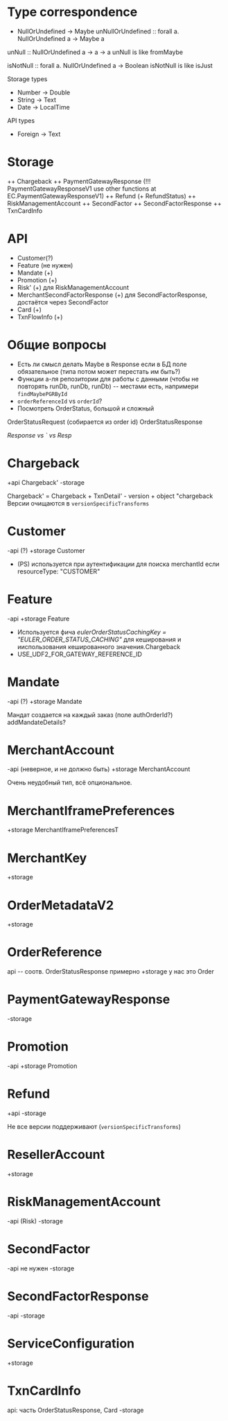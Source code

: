 Type correspondence
===================
- NullOrUndefined -> Maybe
unNullOrUndefined :: forall a. NullOrUndefined a -> Maybe a

unNull :: NullOrUndefined a -> a -> a
unNull is like fromMaybe

isNotNull :: forall a. NullOrUndefined a -> Boolean
isNotNull is like isJust

Storage types
- Number -> Double
- String -> Text
- Date -> LocalTime

API types
- Foreign -> Text

Storage
=======
++ Chargeback
++ PaymentGatewayResponse (!!! PaymentGatewayResponseV1 use other functions at EC.PaymentGatewayResponseV1)
++ Refund (+ RefundStatus)
++ RiskManagementAccount
++ SecondFactor
++ SecondFactorResponse
++ TxnCardInfo

API
===
- Customer(?)
- Feature (не нужен)
- Mandate (+)
- Promotion (+)
- Risk' (+) для RiskManagementAccount
- MerchantSecondFactorResponse (+) для SecondFactorResponse, достаётся через SecondFactor
- Card (+)
- TxnFlowInfo (+)

Общие вопросы
=============
- Есть ли смысл делать Maybe в Response если в БД поле обязательное (типа потом может перестать им быть?)
- Функции а-ля репозитории для работы с данными (чтобы не повторять runDb, runDb, runDb) -- местами есть, напримери `findMaybePGRById`
- `orderReferenceId` vs `orderId`?
- Посмотреть OrderStatus, большой и сложный

OrderStatusRequest (собирается из order id)
OrderStatusResponse

_Response vs ` vs Resp_

Chargeback
==========
+api Chargeback'
-storage

Chargeback' = Chargeback + TxnDetail' - version + object "chargeback
Версии очищаются в `versionSpecificTransforms`

Customer
========
-api (?)
+storage Customer

- (PS) используется при аутентификации для поиска merchantId если resourceType: "CUSTOMER"

Feature
=======
-api
+storage Feature

- Используется фича *eulerOrderStatusCachingKey = "EULER_ORDER_STATUS_CACHING"* для кеширования и ииспользования кешированного значения.Chargeback
- USE_UDF2_FOR_GATEWAY_REFERENCE_ID

Mandate
=======
-api (?)
+storage Mandate

Мандат создается на каждый заказ (поле authOrderId?) addMandateDetails?

MerchantAccount
===============
-api (неверное, и не должно быть)
+storage MerchantAccount

 Очень неудобный тип, всё опциональное.

MerchantIframePreferences
=========================
+storage MerchantIframePreferencesT

MerchantKey
===========
+storage

OrderMetadataV2
===============
+storage

OrderReference
==============
api -- соотв. OrderStatusResponse примерно
+storage
у нас это Order

PaymentGatewayResponse
======================
-storage

Promotion
==========
-api
+storage Promotion

Refund
======
+api
-storage

Не все версии поддерживают (`versionSpecificTransforms`)

ResellerAccount
===============
+storage

RiskManagementAccount
=====================
-api (Risk)
-storage

SecondFactor
============
-api не нужен
-storage

SecondFactorResponse
====================
-api
-storage

ServiceConfiguration
====================

+storage

TxnCardInfo
===========
api: часть OrderStatusResponse, Card
-storage
